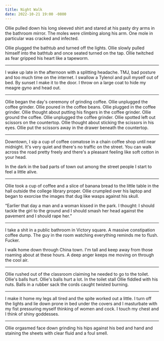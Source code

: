```yaml
---
title: Night Walk
date: 2022-10-21 19:00 -0800
---
```

Ollie pulled down his long sleeved shirt and stared at his pasty dry
arms in the bathroom mirror. The moles were climbing along his
arm. One mole in particular was cracked and infected.


Ollie plugged the bathtub and turned off the lights. Ollie slowly
pulled himself into the bathtub and once seated turned on the
tap. Ollie twitched as fear gripped his heart like a tapeworm.

***

I wake up late in the afternoon with a splitting
headache. <abbr>TMJ</abbr>, bad posture and too much time on the
internet. I swallow a Tylenol and pull myself out of bed. By sunset I
make it to the door. I throw on a large coat to hide my meagre gyno
and head out.

***

Ollie began the day's ceremony of grinding coffee. Ollie unplugged the
coffee grinder. Ollie poured in the coffee beans. Ollie plugged in the
coffee grinder. Ollie thought about putting his fingers in the coffee
grinder. Ollie ground the coffee. Ollie unplugged the coffee
grinder. Ollie spotted left out scissors on the countertop. Ollie
thought about sticking the scissors in his eyes. Ollie put the
scissors away in the drawer beneath the countertop.

***

Downtown, I sip a cup of coffee comatose in a chain coffee shop until
near midnight. It's very quiet and there's no traffic on the
street. You can walk across the road pretty freely and there's a
pleasant feeling like soft cotton in your head.

In the dark in the bad parts of town out among the street people I
start to feel a little alive.

***

Ollie took a cup of coffee and a slice of banana bread to the little
table in the hall outside the college library proper. Ollie crumpled
over his laptop and began to exorcise the images that dug like wasps
against his skull.

<q>Earlier that day a man and a woman kissed in the park. I thought: I
should tackle the girl to the ground and I should smash her head
against the pavement and I should rape her.</q>

***

I take a shit in a public bathroom in Victory square. A massive
constipation coffee dump. The guy in the room watching everything
reminds me to flush. Fucker.

I walk home down through China town. I'm tall and keep away from those
roaming about at these hours. A deep anger keeps me moving on through
the cool air.

***

Ollie rushed out of the classroom claiming he needed to go to the
toilet. Ollie's balls hurt. Ollie's balls hurt a lot. In the toilet
stall Ollie fiddled with his nuts. Balls in a rubber sack the cords
caught twisted burning.

***

I make it home my legs all tired and the spite worked out a little. I
turn off the lights and lie down prone in bed under the covers and I
masturbate with my fist pressuring myself thinking of women and
cock. I touch my chest and I think of shiny goddesses.

***

Ollie orgasmed face down grinding his hips against his bed and hand
and staining the sheets with clear fluid and a foul smell.
